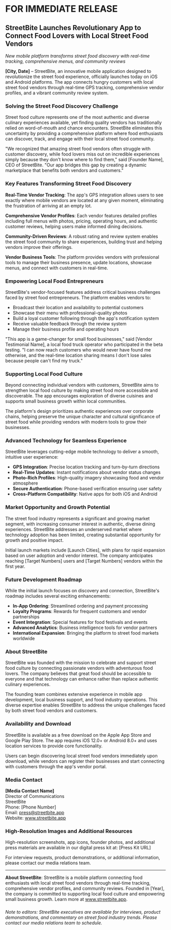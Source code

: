 # FOR IMMEDIATE RELEASE

## StreetBite Launches Revolutionary App to Connect Food Lovers with Local Street Food Vendors

*New mobile platform transforms street food discovery with real-time tracking, comprehensive menus, and community reviews*

**[City, Date]** – StreetBite, an innovative mobile application designed to revolutionize the street food experience, officially launches today on iOS and Android platforms. The app connects hungry customers with local street food vendors through real-time GPS tracking, comprehensive vendor profiles, and a vibrant community review system.

### Solving the Street Food Discovery Challenge

Street food culture represents one of the most authentic and diverse culinary experiences available, yet finding quality vendors has traditionally relied on word-of-mouth and chance encounters. StreetBite eliminates this uncertainty by providing a comprehensive platform where food enthusiasts can discover, track, and engage with their local street food community.

"We recognized that amazing street food vendors often struggle with customer discovery, while food lovers miss out on incredible experiences simply because they don't know where to find them," said [Founder Name], CEO of StreetBite. "Our app bridges this gap by creating a dynamic marketplace that benefits both vendors and customers."

### Key Features Transforming Street Food Discovery

**Real-Time Vendor Tracking**: The app's GPS integration allows users to see exactly where mobile vendors are located at any given moment, eliminating the frustration of arriving at an empty lot.

**Comprehensive Vendor Profiles**: Each vendor features detailed profiles including full menus with photos, pricing, operating hours, and authentic customer reviews, helping users make informed dining decisions.

**Community-Driven Reviews**: A robust rating and review system enables the street food community to share experiences, building trust and helping vendors improve their offerings.

**Vendor Business Tools**: The platform provides vendors with professional tools to manage their business presence, update locations, showcase menus, and connect with customers in real-time.

### Empowering Local Food Entrepreneurs

StreetBite's vendor-focused features address critical business challenges faced by street food entrepreneurs. The platform enables vendors to:

- Broadcast their location and availability to potential customers
- Showcase their menu with professional-quality photos
- Build a loyal customer following through the app's notification system
- Receive valuable feedback through the review system
- Manage their business profile and operating hours

"This app is a game-changer for small food businesses," said [Vendor Testimonial Name], a local food truck operator who participated in the beta testing. "I can now reach customers who would never have found me otherwise, and the real-time location sharing means I don't lose sales because people can't find my truck."

### Supporting Local Food Culture

Beyond connecting individual vendors with customers, StreetBite aims to strengthen local food culture by making street food more accessible and discoverable. The app encourages exploration of diverse cuisines and supports small business growth within local communities.

The platform's design prioritizes authentic experiences over corporate chains, helping preserve the unique character and cultural significance of street food while providing vendors with modern tools to grow their businesses.

### Advanced Technology for Seamless Experience

StreetBite leverages cutting-edge mobile technology to deliver a smooth, intuitive user experience:

- **GPS Integration**: Precise location tracking and turn-by-turn directions
- **Real-Time Updates**: Instant notifications about vendor status changes
- **Photo-Rich Profiles**: High-quality imagery showcasing food and vendor atmosphere
- **Secure Authentication**: Phone-based verification ensuring user safety
- **Cross-Platform Compatibility**: Native apps for both iOS and Android

### Market Opportunity and Growth Potential

The street food industry represents a significant and growing market segment, with increasing consumer interest in authentic, diverse dining experiences. StreetBite addresses an underserved market where technology adoption has been limited, creating substantial opportunity for growth and positive impact.

Initial launch markets include [Launch Cities], with plans for rapid expansion based on user adoption and vendor interest. The company anticipates reaching [Target Numbers] users and [Target Numbers] vendors within the first year.

### Future Development Roadmap

While the initial launch focuses on discovery and connection, StreetBite's roadmap includes several exciting enhancements:

- **In-App Ordering**: Streamlined ordering and payment processing
- **Loyalty Programs**: Rewards for frequent customers and vendor partnerships
- **Event Integration**: Special features for food festivals and events
- **Advanced Analytics**: Business intelligence tools for vendor partners
- **International Expansion**: Bringing the platform to street food markets worldwide

### About StreetBite

StreetBite was founded with the mission to celebrate and support street food culture by connecting passionate vendors with adventurous food lovers. The company believes that great food should be accessible to everyone and that technology can enhance rather than replace authentic culinary experiences.

The founding team combines extensive experience in mobile app development, local business support, and food industry operations. This diverse expertise enables StreetBite to address the unique challenges faced by both street food vendors and customers.

### Availability and Download

StreetBite is available as a free download on the Apple App Store and Google Play Store. The app requires iOS 12.0+ or Android 8.0+ and uses location services to provide core functionality.

Users can begin discovering local street food vendors immediately upon download, while vendors can register their businesses and start connecting with customers through the app's vendor portal.

### Media Contact

**[Media Contact Name]**  
Director of Communications  
StreetBite  
Phone: [Phone Number]  
Email: press@streetbite.app  
Website: www.streetbite.app

### High-Resolution Images and Additional Resources

High-resolution screenshots, app icons, founder photos, and additional press materials are available in our digital press kit at: [Press Kit URL]

For interview requests, product demonstrations, or additional information, please contact our media relations team.

---

**About StreetBite**: StreetBite is a mobile platform connecting food enthusiasts with local street food vendors through real-time tracking, comprehensive vendor profiles, and community reviews. Founded in [Year], the company is committed to supporting local food culture and empowering small business growth. Learn more at www.streetbite.app.

###

*Note to editors: StreetBite executives are available for interviews, product demonstrations, and commentary on street food industry trends. Please contact our media relations team to schedule.*